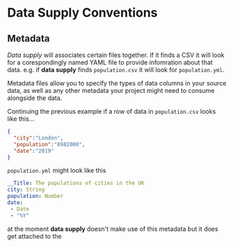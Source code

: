 # Data Supply Conventions

## Metadata
_Data supply_ will associates certain files together. If it finds a CSV it will look for a corespondingly named YAML file to provide infomration about that data.
e.g. if __data supply__ finds `population.csv` it will look for `population.yml`.

Metadata files allow you to specify the types of data columns in your source data, as well as any other metadata your project might need to consume alongside the data.

Continuing the previous example if a row of data in `population.csv` looks like this...
```json
{
  "city":"London",
  "population":"8982000",
  "date":"2019"
}
```
`population.yml` might look like this
```yaml
__Title: The populations of cities in the UK
city: String
population: Number
date:
 - Date
 - "%Y"
```

at the moment __data supply__ doesn't make use of this metadata but it does get attached to the  
